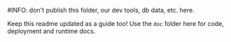 #INFO: don't publish this folder, our dev tools, db data, etc. here.

Keep this readme updated as a guide too! Use the `doc` folder here
for code, deployment and runtime docs.
